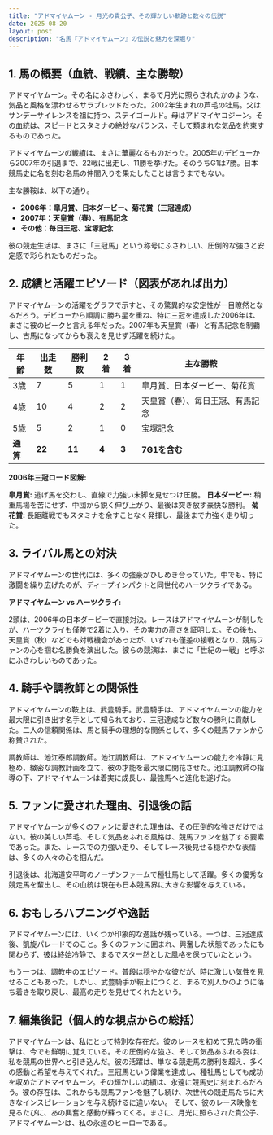 ```yaml
---
title: "アドマイヤムーン - 月光の貴公子、その輝かしい軌跡と数々の伝説"
date: 2025-08-20
layout: post
description: "名馬『アドマイヤムーン』の伝説と魅力を深堀り"
---
```


## 1. 馬の概要（血統、戦績、主な勝鞍）

アドマイヤムーン。その名にふさわしく、まるで月光に照らされたかのような、気品と風格を漂わせるサラブレッドだった。2002年生まれの芦毛の牡馬。父はサンデーサイレンスを祖に持つ、ステイゴールド。母はアドマイヤコジーン。その血統は、スピードとスタミナの絶妙なバランス、そして類まれな気品を約束するものであった。

アドマイヤムーンの戦績は、まさに華麗なるものだった。2005年のデビューから2007年の引退まで、22戦に出走し、11勝を挙げた。そのうちG1は7勝。日本競馬史に名を刻む名馬の仲間入りを果たしたことは言うまでもない。

主な勝鞍は、以下の通り。

* **2006年：皐月賞、日本ダービー、菊花賞（三冠達成）**
* **2007年：天皇賞（春）、有馬記念**
* **その他：毎日王冠、宝塚記念**

彼の競走生活は、まさに「三冠馬」という称号にふさわしい、圧倒的な強さと安定感で彩られたものだった。


## 2. 成績と活躍エピソード（図表があれば出力）

アドマイヤムーンの活躍をグラフで示すと、その驚異的な安定性が一目瞭然となるだろう。デビューから順調に勝ち星を重ね、特に三冠を達成した2006年は、まさに彼のピークと言える年だった。2007年も天皇賞（春）と有馬記念を制覇し、古馬になってからも衰えを見せず活躍を続けた。

| 年齢 | 出走数 | 勝利数 | 2着 | 3着 | 主な勝鞍 |
|---|---|---|---|---|---|
| 3歳 | 7 | 5 | 1 | 1 | 皐月賞、日本ダービー、菊花賞 |
| 4歳 | 10 | 4 | 2 | 2 | 天皇賞（春）、毎日王冠、有馬記念 |
| 5歳 | 5 | 2 | 1 | 0 | 宝塚記念 |
| **通算** | **22** | **11** | **4** | **3** | **7G1を含む** |


**2006年三冠ロード図解:**

**皐月賞:**  逃げ馬を交わし、直線で力強い末脚を見せつけ圧勝。
**日本ダービー:** 稍重馬場を苦にせず、中団から鋭く伸び上がり、最後は突き放す豪快な勝利。
**菊花賞:**  長距離戦でもスタミナを余すことなく発揮し、最後まで力強く走り切った。


## 3. ライバル馬との対決

アドマイヤムーンの世代には、多くの強豪がひしめき合っていた。中でも、特に激闘を繰り広げたのが、ディープインパクトと同世代のハーツクライである。

**アドマイヤムーン vs ハーツクライ:**

2頭は、2006年の日本ダービーで直接対決。レースはアドマイヤムーンが制したが、ハーツクライも僅差で2着に入り、その実力の高さを証明した。その後も、天皇賞（秋）などでも対戦機会があったが、いずれも僅差の接戦となり、競馬ファンの心を掴む名勝負を演出した。彼らの競演は、まさに「世紀の一戦」と呼ぶにふさわしいものであった。


## 4. 騎手や調教師との関係性

アドマイヤムーンの鞍上は、武豊騎手。武豊騎手は、アドマイヤムーンの能力を最大限に引き出す名手として知られており、三冠達成など数々の勝利に貢献した。二人の信頼関係は、馬と騎手の理想的な関係として、多くの競馬ファンから称賛された。

調教師は、池江泰郎調教師。池江調教師は、アドマイヤムーンの能力を冷静に見極め、緻密な調教計画を立て、彼の才能を最大限に開花させた。池江調教師の指導の下、アドマイヤムーンは着実に成長し、最強馬へと進化を遂げた。


## 5. ファンに愛された理由、引退後の話

アドマイヤムーンが多くのファンに愛された理由は、その圧倒的な強さだけではない。彼の美しい芦毛、そして気品あふれる風格は、競馬ファンを魅了する要素であった。また、レースでの力強い走り、そしてレース後見せる穏やかな表情は、多くの人々の心を掴んだ。

引退後は、北海道安平町のノーザンファームで種牡馬として活躍。多くの優秀な競走馬を輩出し、その血統は現在も日本競馬界に大きな影響を与えている。


## 6. おもしろハプニングや逸話

アドマイヤムーンには、いくつか印象的な逸話が残っている。一つは、三冠達成後、凱旋パレードでのこと。多くのファンに囲まれ、興奮した状態であったにも関わらず、彼は終始冷静で、まるでスター然とした風格を保っていたという。

もう一つは、調教中のエピソード。普段は穏やかな彼だが、時に激しい気性を見せることもあった。しかし、武豊騎手が鞍上につくと、まるで別人かのように落ち着きを取り戻し、最高の走りを見せてくれたという。


## 7. 編集後記（個人的な視点からの総括）

アドマイヤムーンは、私にとって特別な存在だ。彼のレースを初めて見た時の衝撃は、今でも鮮明に覚えている。その圧倒的な強さ、そして気品あふれる姿は、私を競馬の世界へと引き込んだ。彼の活躍は、単なる競走馬の勝利を超え、多くの感動と希望を与えてくれた。三冠馬という偉業を達成し、種牡馬としても成功を収めたアドマイヤムーン。その輝かしい功績は、永遠に競馬史に刻まれるだろう。彼の存在は、これからも競馬ファンを魅了し続け、次世代の競走馬たちに大きなインスピレーションを与え続けるに違いない。  そして、彼のレース映像を見るたびに、あの興奮と感動が蘇ってくる。まさに、月光に照らされた貴公子、アドマイヤムーンは、私の永遠のヒーローである。

